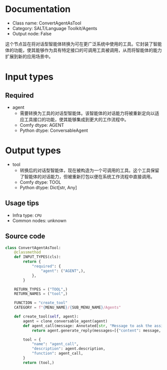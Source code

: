 
# Documentation
- Class name: ConvertAgentAsTool
- Category: SALT/Language Toolkit/Agents
- Output node: False

这个节点旨在将对话型智能体转换为可在更广泛系统中使用的工具。它封装了智能体的功能，使其能够作为具有特定接口的可调用工具被调用，从而将智能体的能力扩展到新的应用场景中。

# Input types
## Required
- agent
    - 需要转换为工具的对话型智能体。该智能体的对话能力将被重新定向以适应工具接口的功能，使其能够集成到更大的工作流程中。
    - Comfy dtype: AGENT
    - Python dtype: ConversableAgent

# Output types
- tool
    - 转换后的对话型智能体，现在被构造为一个可调用的工具。这个工具保留了智能体的对话能力，但被重新打包以便在系统工作流程中直接调用。
    - Comfy dtype: TOOL
    - Python dtype: Dict[str, Any]


## Usage tips
- Infra type: `CPU`
- Common nodes: unknown


## Source code
```python
class ConvertAgentAsTool:
    @classmethod
    def INPUT_TYPES(cls):
        return {
            "required": {
                "agent": ("AGENT",),
            },
        }

    RETURN_TYPES = ("TOOL",)
    RETURN_NAMES = ("tool",)

    FUNCTION = "create_tool"
    CATEGORY = f"{MENU_NAME}/{SUB_MENU_NAME}/Agents"

    def create_tool(self, agent):
        agent = clone_conversable_agent(agent)
        def agent_call(message: Annotated[str, "Message to ask the assistant."]):
            return agent.generate_reply(messages=[{"content": message, "role": "user"}])

        tool = {
            "name": "agent_call",
            "description": agent.description,
            "function": agent_call,
        }
        return (tool,)

```
